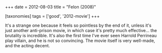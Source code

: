 +++
date = 2012-08-03
title = "Felon (2008)"

[taxonomies]
tags = ['good', '2012-movie']
+++

It\'s a strange one because it feels so pointless by the end of it,
unless it\'s just another anti-prison movie, in which case it\'s pretty
much effective\... the brutality is incredible. It\'s also the first
time I\'ve ever seen Harrold Perrineau play villain, and he is not so
convincing. The movie itself is very well-made, and the acting decent.
